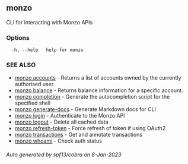 ## monzo

CLI for interacting with Monzo APIs

### Options

```
  -h, --help   help for monzo
```

### SEE ALSO

* [monzo accounts](monzo_accounts.md)	 - Returns a list of accounts owned by the currently authorised user.
* [monzo balance](monzo_balance.md)	 - Returns balance information for a specific account.
* [monzo completion](monzo_completion.md)	 - Generate the autocompletion script for the specified shell
* [monzo generate-docs](monzo_generate-docs.md)	 - Generate Markdown docs for CLI
* [monzo login](monzo_login.md)	 - Authenticate to the Monzo API
* [monzo logout](monzo_logout.md)	 - Delete all cached data
* [monzo refresh-token](monzo_refresh-token.md)	 - Force refresh of token if using OAuth2
* [monzo transactions](monzo_transactions.md)	 - Get and annotate transactions
* [monzo whoami](monzo_whoami.md)	 - Check auth status

###### Auto generated by spf13/cobra on 8-Jan-2023
